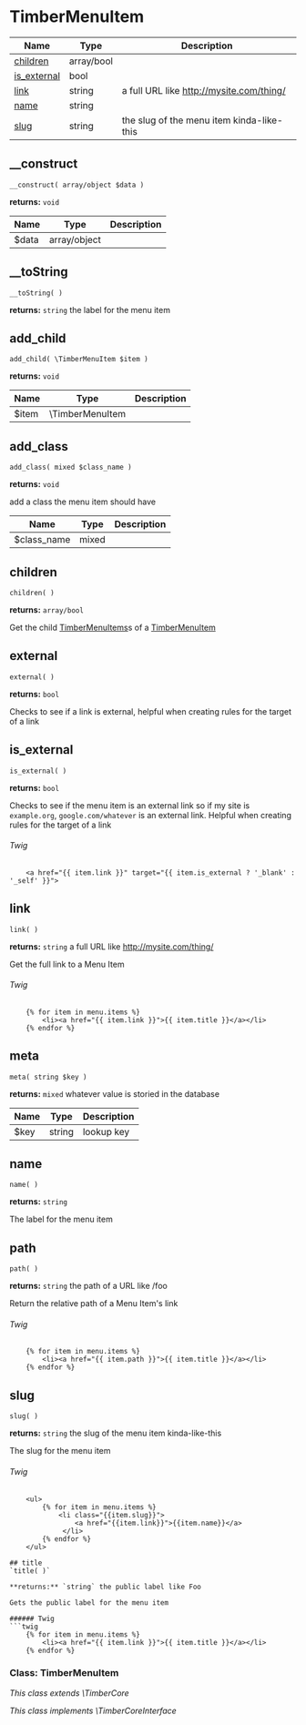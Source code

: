 
# TimberMenuItem




Name | Type | Description
---- | ---- | -----------
[children](#children) | array/bool | 
[is_external](#is_external) | bool | 
[link](#link) | string | a full URL like http://mysite.com/thing/
[name](#name) | string | 
[slug](#slug) | string | the slug of the menu item kinda-like-this

## __construct
`__construct( array/object $data )`

**returns:** `void` 

Name | Type | Description
---- | ---- | -----------
$data | array/object | 



## __toString
`__toString( )`

**returns:** `string` the label for the menu item



## add_child
`add_child( \TimberMenuItem $item )`

**returns:** `void` 

Name | Type | Description
---- | ---- | -----------
$item | \TimberMenuItem | 



## add_class
`add_class( mixed $class_name )`

**returns:** `void` 

add a class the menu item should have

Name | Type | Description
---- | ---- | -----------
$class_name | mixed | 



## children
`children( )`

**returns:** `array/bool` 

Get the child [TimberMenuItems](#TimberMenuItem)s of a [TimberMenuItem](#TimberMenuItem)



## external
`external( )`

**returns:** `bool` 

Checks to see if a link is external, helpful when creating rules for the target of a link



## is_external
`is_external( )`

**returns:** `bool` 

Checks to see if the menu item is an external link so if my site is `example.org`, `google.com/whatever` is an external link. Helpful when creating rules for the target of a link

###### Twig
```twig
	<a href="{{ item.link }}" target="{{ item.is_external ? '_blank' : '_self' }}">
```

## link
`link( )`

**returns:** `string` a full URL like http://mysite.com/thing/

Get the full link to a Menu Item

###### Twig
```twig
	{% for item in menu.items %}
	    <li><a href="{{ item.link }}">{{ item.title }}</a></li>
	{% endfor %}
```

## meta
`meta( string $key )`

**returns:** `mixed` whatever value is storied in the database

Name | Type | Description
---- | ---- | -----------
$key | string | lookup key



## name
`name( )`

**returns:** `string` 

The label for the menu item



## path
`path( )`

**returns:** `string` the path of a URL like /foo

Return the relative path of a Menu Item's link

###### Twig
```twig
	{% for item in menu.items %}
	    <li><a href="{{ item.path }}">{{ item.title }}</a></li>
	{% endfor %}
```

## slug
`slug( )`

**returns:** `string` the slug of the menu item kinda-like-this

The slug for the menu item

###### Twig
```twig
	<ul>
	    {% for item in menu.items %}
	        <li class="{{item.slug}}">
	            <a href="{{item.link}}">{{item.name}}</a>
	         </li>
	    {% endfor %}
	</ul>

## title
`title( )`

**returns:** `string` the public label like Foo

Gets the public label for the menu item

###### Twig
```twig
	{% for item in menu.items %}
	    <li><a href="{{ item.link }}">{{ item.title }}</a></li>
	{% endfor %}
```


### Class: TimberMenuItem



*This class extends \TimberCore*

*This class implements \TimberCoreInterface*

